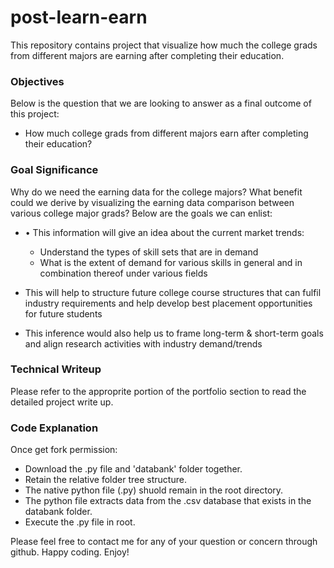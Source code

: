 # post-learn-earn

This repository contains project that visualize how much the college grads from different majors are earning after completing their education.

### Objectives

Below is the question that we are looking to answer as a final outcome of this project:

* How much college grads from different majors earn after completing their education?

### Goal Significance

Why do we need the earning data for the college majors? What benefit could we derive by visualizing the earning data comparison between various college major grads? Below are the goals we can enlist: 

* •	This information will give an idea about the current market trends:  
	* Understand the types of skill sets that are in demand
	* What is the extent of demand for various skills in general and in combination thereof under various fields

* This will help to structure future college course structures that can fulfil industry requirements and help develop best placement opportunities for future students

* This inference would also help us to frame long-term & short-term goals and align research activities with industry demand/trends

### Technical Writeup ###

Please refer to the approprite portion of the portfolio section to read the detailed project write up. 

### Code Explanation ###

Once get fork permission:

* Download the .py file and 'databank' folder together.  
* Retain the relative folder tree structure. 
* The native python file (.py) shuold remain in the root directory.
* The python file extracts data from the .csv database that exists in the databank folder. 
* Execute the .py file in root. 

Please feel free to contact me for any of your question or concern through github. Happy coding. Enjoy! 
